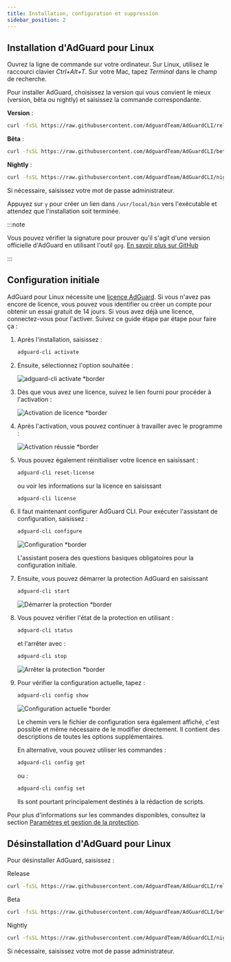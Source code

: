 ```yaml
---
title: Installation, configuration et suppression
sidebar_position: 2
---
```


## Installation d'AdGuard pour Linux

Ouvrez la ligne de commande sur votre ordinateur. Sur Linux, utilisez le raccourci clavier _Ctrl+Alt+T_. Sur votre Mac, tapez _Terminal_ dans le champ de recherche.

Pour installer AdGuard, choisissez la version qui vous convient le mieux (version, bêta ou nightly) et saisissez la commande correspondante.

**Version** :

```sh
curl -fsSL https://raw.githubusercontent.com/AdguardTeam/AdGuardCLI/release/install.sh | sh -s -- -v
```

**Bêta** :

```sh
curl -fsSL https://raw.githubusercontent.com/AdguardTeam/AdGuardCLI/beta/install.sh | sh -s -- -v
```

**Nightly** :

```sh
curl -fsSL https://raw.githubusercontent.com/AdguardTeam/AdGuardCLI/nightly/install.sh | sh -s -- -v
```

Si nécessaire, saisissez votre mot de passe administrateur.

Appuyez sur `y` pour créer un lien dans `/usr/local/bin` vers l'exécutable et attendez que l'installation soit terminée.

:::note

Vous pouvez vérifier la signature pour prouver qu'il s'agit d'une version officielle d'AdGuard en utilisant l'outil `gpg`. [En savoir plus sur GitHub](https://github.com/AdguardTeam/AdGuardCLI?tab=readme-ov-file#verify-releases)

:::

## Configuration initiale

AdGuard pour Linux nécessite une [licence AdGuard](https://adguard.com/license.html). Si vous n'avez pas encore de licence, vous pouvez vous identifier ou créer un compte pour obtenir un essai gratuit de 14 jours. Si vous avez déjà une licence, connectez-vous pour l'activer. Suivez ce guide étape par étape pour faire ça :

1. Après l'installation, saisissez :

   ```sh
   adguard-cli activate
   ```

2. Ensuite, sélectionnez l'option souhaitée :

   ![adguard-cli activate \*border](https://cdn.adtidy.org/content/Kb/ad_blocker/linux/activation1.png)

3. Dès que vous avez une licence, suivez le lien fourni pour procéder à l'activation :

   ![Activation de licence \*border](https://cdn.adtidy.org/content/Kb/ad_blocker/linux/activation2.png)

4. Après l'activation, vous pouvez continuer à travailler avec le programme :

   ![Activation réussie \*border](https://cdn.adtidy.org/content/Kb/ad_blocker/linux/activation3.png)

5. Vous pouvez également réinitialiser votre licence en saisissant :

   ```sh
   adguard-cli reset-license
   ```

   ou voir les informations sur la licence en saisissant

   ```sh
   adguard-cli license
   ```

6. Il faut maintenant configurer AdGuard CLI. Pour exécuter l'assistant de configuration, saisissez :

   ```sh
   adguard-cli configure
   ```

   ![Configuration \*border](https://cdn.adtidy.org/content/Kb/ad_blocker/linux/activation4.png)

   L'assistant posera des questions basiques obligatoires pour la configuration initiale.

7. Ensuite, vous pouvez démarrer la protection AdGuard en saisissant

   ```sh
   adguard-cli start
   ```

   ![Démarrer la protection \*border](https://cdn.adtidy.org/content/Kb/ad_blocker/linux/activation5.png)

8. Vous pouvez vérifier l'état de la protection en utilisant :

   ```sh
   adguard-cli status
   ```

   et l'arrêter avec :

   ```sh
   adguard-cli stop
   ```

   ![Arrêter la protection \*border](https://cdn.adtidy.org/content/Kb/ad_blocker/linux/activation6.png)

9. Pour vérifier la configuration actuelle, tapez :

   ```sh
   adguard-cli config show
   ```

   ![Configuration actuelle \*border](https://cdn.adtidy.org/content/Kb/ad_blocker/linux/activation7.png)

   Le chemin vers le fichier de configuration sera également affiché, c'est possible et même nécessaire de le modifier directement. Il contient des descriptions de toutes les options supplémentaires.

   En alternative, vous pouvez utiliser les commandes :

   ```sh
   adguard-cli config get
   ```

   ou :

   ```sh
   adguard-cli config set
   ```

   Ils sont pourtant principalement destinés à la rédaction de scripts.

Pour plus d'informations sur les commandes disponibles, consultez la section [Paramètres et gestion de la protection](https://adguard.com/kb/adguard-for-linux/settings/).

## Désinstallation d'AdGuard pour Linux

Pour désinstaller AdGuard, saisissez :

Release

```sh
curl -fsSL https://raw.githubusercontent.com/AdguardTeam/AdGuardCLI/release/install.sh | sh -s -- -v -u
```

Beta

```sh
curl -fsSL https://raw.githubusercontent.com/AdguardTeam/AdGuardCLI/beta/install.sh | sh -s -- -v -u
```

Nightly

```sh
curl -fsSL https://raw.githubusercontent.com/AdguardTeam/AdGuardCLI/nightly/install.sh | sh -s -- -v -u
```

Si nécessaire, saisissez votre mot de passe administrateur.
